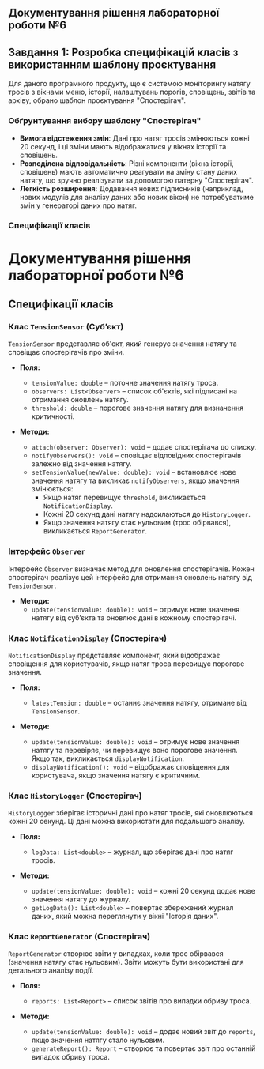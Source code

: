 ## Документування рішення лабораторної роботи №6
## Завдання 1: Розробка специфікацій класів з використанням шаблону проєктування

Для даного програмного продукту, що є системою моніторингу натягу тросів з вікнами меню, історії, налаштувань порогів, сповіщень, звітів та архіву, обрано шаблон проєктування "Спостерігач".

### Обґрунтування вибору шаблону "Спостерігач"
- **Вимога відстеження змін**: Дані про натяг тросів змінюються кожні 20 секунд, і ці зміни мають відображатися у вікнах історії та сповіщень.
- **Розподілена відповідальність**: Різні компоненти (вікна історії, сповіщень) мають автоматично реагувати на зміну стану даних натягу, що зручно реалізувати за допомогою патерну "Спостерігач".
- **Легкість розширення**: Додавання нових підписників (наприклад, нових модулів для аналізу даних або нових вікон) не потребуватиме змін у генераторі даних про натяг.

### Специфікації класів

# Документування рішення лабораторної роботи №6

## Специфікації класів

### Клас `TensionSensor` (Суб’єкт)

`TensionSensor` представляє об'єкт, який генерує значення натягу та сповіщає спостерігачів про зміни.

- **Поля:**
  - `tensionValue: double` – поточне значення натягу троса.
  - `observers: List<Observer>` – список об'єктів, які підписані на отримання оновлень натягу.
  - `threshold: double` – порогове значення натягу для визначення критичності.

- **Методи:**
  - `attach(observer: Observer): void` – додає спостерігача до списку.
  - `notifyObservers(): void` – сповіщає відповідних спостерігачів залежно від значення натягу.
  - `setTensionValue(newValue: double): void` – встановлює нове значення натягу та викликає `notifyObservers`, якщо значення змінюється:
    - Якщо натяг перевищує `threshold`, викликається `NotificationDisplay`.
    - Кожні 20 секунд дані натягу надсилаються до `HistoryLogger`.
    - Якщо значення натягу стає нульовим (трос обірвався), викликається `ReportGenerator`.

### Інтерфейс `Observer`

Інтерфейс `Observer` визначає метод для оновлення спостерігачів. Кожен спостерігач реалізує цей інтерфейс для отримання оновлень натягу від `TensionSensor`.

- **Методи:**
  - `update(tensionValue: double): void` – отримує нове значення натягу від суб’єкта та оновлює дані в кожному спостерігачі.

### Клас `NotificationDisplay` (Спостерігач)

`NotificationDisplay` представляє компонент, який відображає сповіщення для користувачів, якщо натяг троса перевищує порогове значення.

- **Поля:**
  - `latestTension: double` – останнє значення натягу, отримане від `TensionSensor`.

- **Методи:**
  - `update(tensionValue: double): void` – отримує нове значення натягу та перевіряє, чи перевищує воно порогове значення. Якщо так, викликається `displayNotification`.
  - `displayNotification(): void` – відображає сповіщення для користувача, якщо значення натягу є критичним.

### Клас `HistoryLogger` (Спостерігач)

`HistoryLogger` зберігає історичні дані про натяг тросів, які оновлюються кожні 20 секунд. Ці дані можна використати для подальшого аналізу.

- **Поля:**
  - `logData: List<double>` – журнал, що зберігає дані про натяг тросів.

- **Методи:**
  - `update(tensionValue: double): void` – кожні 20 секунд додає нове значення натягу до журналу.
  - `getLogData(): List<double>` – повертає збережений журнал даних, який можна переглянути у вікні "Історія даних".

### Клас `ReportGenerator` (Спостерігач)

`ReportGenerator` створює звіти у випадках, коли трос обірвався (значення натягу стає нульовим). Звіти можуть бути використані для детального аналізу події.

- **Поля:**
  - `reports: List<Report>` – список звітів про випадки обриву троса.

- **Методи:**
  - `update(tensionValue: double): void` – додає новий звіт до `reports`, якщо значення натягу стало нульовим.
  - `generateReport(): Report` – створює та повертає звіт про останній випадок обриву троса.
